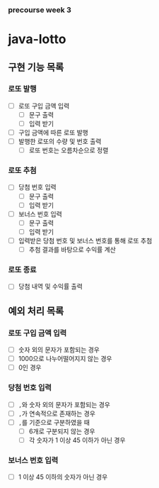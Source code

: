 ### precourse week 3

# java-lotto

## 구현 기능 목록

### 로또 발행

- [ ] 로또 구입 금액 입력
  - [ ] 문구 출력
  - [ ] 입력 받기
- [ ] 구입 금액에 따른 로또 발행
- [ ] 발행한 로또의 수량 및 번호 출력
  - [ ] 로또 번호는 오름차순으로 정렬

### 로또 추첨
- [ ] 당첨 번호 입력
  - [ ] 문구 출력
  - [ ] 입력 받기
- [ ] 보너스 번호 입력
  - [ ] 문구 출력
  - [ ] 입력 받기
- [ ] 입력받은 당첨 번호 및 보너스 번호를 통해 로또 추첨
  - [ ] 추첨 결과를 바탕으로 수익률 계산

### 로또 종료
- [ ] 당첨 내역 및 수익률 출력

## 예외 처리 목록

### 로또 구입 금액 입력

- [ ] 숫자 외의 문자가 포함되는 경우
- [ ] 1000으로 나누어떨어지지 않는 경우
- [ ] 0인 경우

### 당첨 번호 입력
- [ ] `,`와 숫자 외의 문자가 포함되는 경우
- [ ] `,`가 연속적으로 존재하는 경우
- [ ] `,`를 기준으로 구분하였을 때
  - [ ] 6개로 구분되지 않는 경우
  - [ ] 각 숫자가 1 이상 45 이하가 아닌 경우

### 보너스 번호 입력
- [ ] 1 이상 45 이하의 숫자가 아닌 경우
